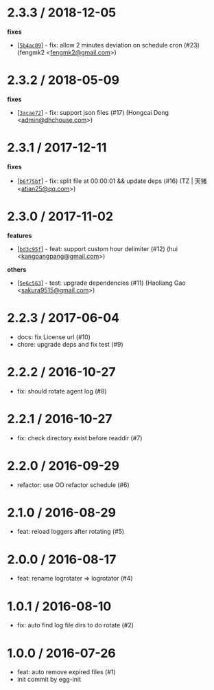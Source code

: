 
2.3.3 / 2018-12-05
==================

**fixes**
  * [[`5b4ac09`](http://github.com/eggjs/egg-logrotator/commit/5b4ac09d8a8e30a8412a85cb35066584d1ab0721)] - fix: allow 2 minutes deviation on schedule cron (#23) (fengmk2 <<fengmk2@gmail.com>>)

2.3.2 / 2018-05-09
==================

**fixes**
  * [[`3acae72`](http://github.com/eggjs/egg-logrotator/commit/3acae720194ea136a72530be23200804fd4a9319)] - fix: support json files (#17) (Hongcai Deng <<admin@dhchouse.com>>)

2.3.1 / 2017-12-11
==================

**fixes**
  * [[`b6f75bf`](http://github.com/eggjs/egg-logrotator/commit/b6f75bfab6bed0e5731cc5aedd9b1806588756ec)] - fix: split file at 00:00:01 && update deps (#16) (TZ | 天猪 <<atian25@qq.com>>)

2.3.0 / 2017-11-02
==================

**features**
  * [[`bd3c95f`](http://github.com/eggjs/egg-logrotator/commit/bd3c95f651783ae8ccb167d1ad1e8c9e8590440c)] - feat: support custom hour delimiter (#12) (hui <<kangpangpang@gmail.com>>)

**others**
  * [[`5e6c563`](http://github.com/eggjs/egg-logrotator/commit/5e6c563b0cf34fafe6eab3a1f9f4a084c8bd5a28)] - test: upgrade dependencies (#11) (Haoliang Gao <<sakura9515@gmail.com>>)

2.2.3 / 2017-06-04
==================

  * docs: fix License url (#10)
  * chore: upgrade deps and fix test (#9)

2.2.2 / 2016-10-27
==================

  * fix: should rotate agent log (#8)

2.2.1 / 2016-10-27
==================

  * fix: check directory exist before readdir (#7)

2.2.0 / 2016-09-29
==================

  * refactor: use OO refactor schedule (#6)

2.1.0 / 2016-08-29
==================

  * feat: reload loggers after rotating (#5)

2.0.0 / 2016-08-17
==================

  * feat: rename logrotater => logrotator (#4)

1.0.1 / 2016-08-10
==================

  * fix: auto find log file dirs to do rotate (#2)

1.0.0 / 2016-07-26
==================

  * feat: auto remove expired files (#1)
  * init commit by egg-init
